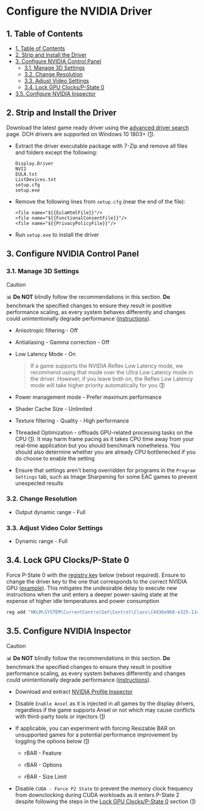 # Configure the NVIDIA Driver

## 1. Table of Contents

- [1. Table of Contents](#1-table-of-contents)
- [2. Strip and Install the Driver](#2-strip-and-install-the-driver)
- [3. Configure NVIDIA Control Panel](#3-configure-nvidia-control-panel)
  - [3.1. Manage 3D Settings](#31-manage-3d-settings)
  - [3.2. Change Resolution](#32-change-resolution)
  - [3.3. Adjust Video  Settings](#33-adjust-video-color-settings)
  - [3.4. Lock GPU Clocks/P-State 0](#34-lock-gpu-clocksp-state-0)
- [3.5. Configure NVIDIA Inspector](#35-configure-nvidia-inspector)

## 2. Strip and Install the Driver

Download the latest game ready driver using the [advanced driver search](https://www.nvidia.com/download/find.aspx) page. DCH drivers are supported on Windows 10 1803+ ([1](https://nvidia.custhelp.com/app/answers/detail/a_id/4777/~/nvidia-dch%2Fstandard-display-drivers-for-windows-10-faq)).

- Extract the driver executable package with 7-Zip and remove all files and folders except the following:

    ```
    Display.Driver
    NVI2
    EULA.txt
    ListDevices.txt
    setup.cfg
    setup.exe
    ```

- Remove the following lines from ``setup.cfg`` (near the end of the file):

    ```
    <file name="${{EulaHtmlFile}}"/>
    <file name="${{FunctionalConsentFile}}"/>
    <file name="${{PrivacyPolicyFile}}"/>
    ```

- Run ``setup.exe`` to install the driver

## 3. Configure NVIDIA Control Panel

### 3.1. Manage 3D Settings

> [!CAUTION]
> 📊 **Do NOT** blindly follow the recommendations in this section. **Do** benchmark the specified changes to ensure they result in positive performance scaling, as every system behaves differently and changes could unintentionally degrade performance ([instructions](/README.md#3-benchmarking)).

- Anisotropic filtering - Off

- Antialiasing - Gamma correction - Off

- Low Latency Mode - On

    > If a game supports the NVIDIA Reflex Low Latency mode, we recommend using that mode over the Ultra Low Latency mode in the driver. However, if you leave both on, the Reflex Low Latency mode will take higher priority automatically for you ([1](https://www.nvidia.com/en-gb/geforce/news/reflex-low-latency-platform))

- Power management mode - Prefer maximum performance

- Shader Cache Size - Unlimited

- Texture filtering - Quality - High performance

- Threaded Optimization - offloads GPU-related processing tasks on the CPU ([1](https://tweakguides.pcgamingwiki.com/NVFORCE_8.html)). It may harm frame pacing as it takes CPU time away from your real-time application but you should benchmark nonetheless. You should also determine whether you are already CPU bottlenecked if you do choose to enable the setting

- Ensure that settings aren't being overridden for programs in the ``Program Settings`` tab, such as Image Sharpening for some EAC games to prevent unexpected results

### 3.2. Change Resolution

- Output dynamic range - Full

### 3.3. Adjust Video Color Settings

- Dynamic range - Full

## 3.4. Lock GPU Clocks/P-State 0

Force P-State 0 with the [registry key](https://github.com/djdallmann/GamingPCSetup/blob/master/CONTENT/RESEARCH/WINDRIVERS/README.md#q-is-there-a-registry-setting-that-can-force-your-display-adapter-to-remain-at-its-highest-performance-state-pstate-p0) below (reboot required). Ensure to change the driver key to the one that corresponds to the correct NVIDIA GPU ([example](/assets/images/find-driver-key-example.png)). This mitigates the undesirable delay to execute new instructions when the unit enters a deeper power-saving state at the expense of higher idle temperatures and power consumption

```bat
reg add "HKLM\SYSTEM\CurrentControlSet\Control\Class\{4d36e968-e325-11ce-bfc1-08002be10318}\0000" /v "DisableDynamicPstate" /t REG_DWORD /d "1" /f
```

## 3.5. Configure NVIDIA Inspector

> [!CAUTION]
> 📊 **Do NOT** blindly follow the recommendations in this section. **Do** benchmark the specified changes to ensure they result in positive performance scaling, as every system behaves differently and changes could unintentionally degrade performance ([instructions](/README.md#3-benchmarking)).

- Download and extract [NVIDIA Profile Inspector](https://github.com/Orbmu2k/nvidiaProfileInspector)

- Disable ``Enable Ansel`` as it is injected in all games by the display drivers, regardless if the game supports Ansel or not which may cause conflicts with third-party tools or injectors ([1](https://www.pcgamingwiki.com/wiki/Nvidia#Ansel))

- If applicable, you can experiment with forcing Resizable BAR on unsupported games for a potential performance improvement by toggling the options below ([1](https://www.youtube.com/watch?v=ZTOtqWTFSK8))

  - rBAR - Feature

  - rBAR - Options

  - rBAR - Size Limit

- Disable ``CUDA - Force P2 State`` to prevent the memory clock frequency from downclocking during CUDA workloads as it enters P-State 2 despite following the steps in the [Lock GPU Clocks/P-State 0](#34-lock-gpu-clocksp-state-0) section ([1](/assets/images/cuda-force-p2-state-analysis.png))
